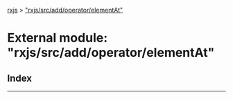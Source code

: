 [rxjs](../README.md) > ["rxjs/src/add/operator/elementAt"](../modules/_rxjs_src_add_operator_elementat_.md)

# External module: "rxjs/src/add/operator/elementAt"

## Index

---

